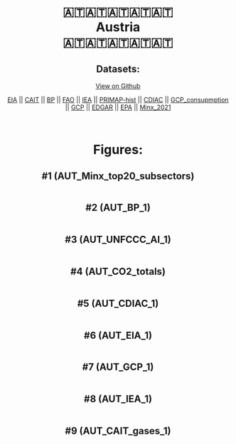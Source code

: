 
<center>
<h1 align="center">
🇦🇹🇦🇹🇦🇹🇦🇹🇦🇹
<br>
Austria
<br>
🇦🇹🇦🇹🇦🇹🇦🇹🇦🇹
</h1>
<h2>Datasets:</h2>
<p><a href="https://github.com/dquintani/GreenhouseData/tree/master/country_data/AUT_Austria/data">View on Github</a>
<br></p><p><a href="data/AUT_EIA.csv">EIA</a> || <a href="data/AUT_CAIT.csv">CAIT</a> || <a href="data/AUT_BP.csv">BP</a> || <a href="data/AUT_FAO.csv">FAO</a> || <a href="data/AUT_IEA.csv">IEA</a> || <a href="data/AUT_PRIMAP-hist.csv">PRIMAP-hist</a> || <a href="data/AUT_CDIAC.csv">CDIAC</a> || <a href="data/AUT_GCP_consupmption.csv">GCP_consupmption</a> || <a href="data/AUT_GCP.csv">GCP</a> || <a href="data/AUT_EDGAR.csv">EDGAR</a> || <a href="data/AUT_EPA.csv">EPA</a> || <a href="data/AUT_Minx_2021.csv">Minx_2021</a></p><p><br></p>
<h1>Figures:</h1><h2>#1 (AUT_Minx_top20_subsectors)</h2>
<p><img alt="" src="figures/AUT_Minx_top20_subsectors.png" /></p><h2>#2 (AUT_BP_1)</h2>
<p><img alt="" src="figures/AUT_BP_1.png" /></p><h2>#3 (AUT_UNFCCC_AI_1)</h2>
<p><img alt="" src="figures/AUT_UNFCCC_AI_1.png" /></p><h2>#4 (AUT_CO2_totals)</h2>
<p><img alt="" src="figures/AUT_CO2_totals.png" /></p><h2>#5 (AUT_CDIAC_1)</h2>
<p><img alt="" src="figures/AUT_CDIAC_1.png" /></p><h2>#6 (AUT_EIA_1)</h2>
<p><img alt="" src="figures/AUT_EIA_1.png" /></p><h2>#7 (AUT_GCP_1)</h2>
<p><img alt="" src="figures/AUT_GCP_1.png" /></p><h2>#8 (AUT_IEA_1)</h2>
<p><img alt="" src="figures/AUT_IEA_1.png" /></p><h2>#9 (AUT_CAIT_gases_1)</h2>
<p><img alt="" src="figures/AUT_CAIT_gases_1.png" /></p>